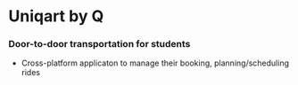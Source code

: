 # Uniqart by Q

### Door-to-door transportation for students

- Cross-platform applicaton to manage their booking, planning/scheduling rides
